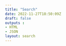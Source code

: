 ```yaml
---
title: "Search"
date: 2022-11-27T18:50:09Z
draft: false
outputs :
- HTML
- JSON
layout: search 
---
```

